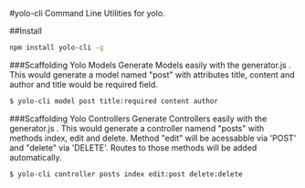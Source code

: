#yolo-cli
Command Line Utilities for yolo.

##Install
 ```sh 
npm install yolo-cli -g
```
###Scaffolding Yolo Models
Generate Models easily with the generator.js . This would generate a model named "post" with attributes title, content and author and title would be required field.

```sh
$ yolo-cli model post title:required content author
```
###Scaffolding Yolo Controllers
Generate Controllers easily with the generator.js . This would generate a controller namend "posts" with methods index, edit and delete. Method "edit" will be acessabble via 'POST' and "delete" via 'DELETE'. Routes to those methods will be added automatically.

```sh
$ yolo-cli controller posts index edit:post delete:delete
```